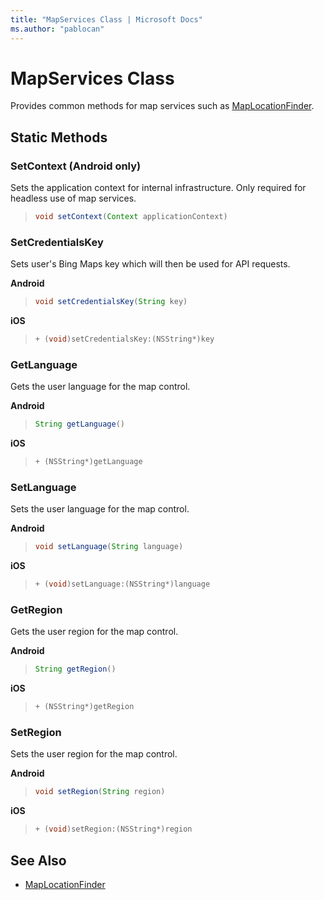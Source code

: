 ```yaml
---
title: "MapServices Class | Microsoft Docs"
ms.author: "pablocan"
---
```


# MapServices Class

Provides common methods for map services such as [MapLocationFinder](MapLocationFinder-class.md).

## Static Methods

### SetContext (Android only)

Sets the application context for internal infrastructure. Only required for headless use of map services.

>```java
> void setContext(Context applicationContext)
>```

### SetCredentialsKey

Sets user's Bing Maps key which will then be used for API requests.

**Android**

>```java
> void setCredentialsKey(String key)
>```

**iOS**

>```objectivec
> + (void)setCredentialsKey:(NSString*)key
>```

### GetLanguage

Gets the user language for the map control.

**Android**

>```java
> String getLanguage()
>```

**iOS**

>```objectivec
> + (NSString*)getLanguage
>```

### SetLanguage

Sets the user language for the map control.

**Android**

>```java
> void setLanguage(String language)
>```

**iOS**

>```objectivec
> + (void)setLanguage:(NSString*)language
>```

### GetRegion

Gets the user region for the map control.

**Android**

>```java
> String getRegion()
>```

**iOS**

>```objectivec
> + (NSString*)getRegion
>```

### SetRegion

Sets the user region for the map control.

**Android**

>```java
> void setRegion(String region)
>```

**iOS**

>```objectivec
> + (void)setRegion:(NSString*)region
>```

## See Also

* [MapLocationFinder](MapLocationFinder-class.md)
